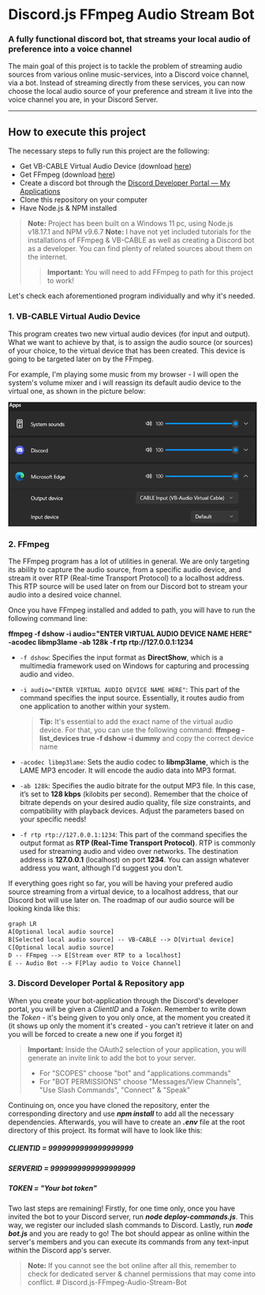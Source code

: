 # Discord.js FFmpeg Audio Stream Bot

### A fully functional discord bot, that streams your local audio of preference into a voice channel

The main goal of this project is to tackle the problem of streaming audio sources from various online music-services, into a Discord voice channel, via a bot. Instead of streaming directly from these services, you can now choose the local audio source of your preference and stream it live into the voice channel you are, in your Discord Server.

---

## How to execute this project

The necessary steps to fully run this project are the following:

-  Get VB-CABLE Virtual Audio Device (download [here](https://vb-audio.com/Cable/))
-  Get FFmpeg (download [here](https://ffmpeg.org/download.html))
-  Create a discord bot through the [Discord Developer Portal — My Applications](https://discord.com/developers/applications)
-  Clone this repository on your computer
-  Have Node.js & NPM installed

> **Note:** Project has been built on a Windows 11 pc, using Node.js v18.17.1 and NPM v9.6.7
> **Note:** I have not yet included tutorials for the installations of FFmpeg & VB-CABLE as well as creating a Discord bot as a developer. You can find plenty of related sources about them on the internet.
> > **Important:** You will need to add FFmpeg to path for this project to work!

Let's check each aforementioned program individually and why it's needed.

### 1. VB-CABLE Virtual Audio Device

This program creates two new virtual audio devices (for input and output). What we want to achieve by that, is to assign the audio source (or sources) of your choice, to the virtual device that has been created. This device is going to be targeted later on by the FFmpeg.

For example, I'm playing some music from my browser - I will open the system's volume mixer and i will reassign its default audio device to the virtual one, as shown in the picture below:

<img  src='./readme-images/VBCable-device-example.png'>

### 2. FFmpeg

The FFmpeg program has a lot of utilities in general. We are only targeting its ability to capture the audio source, from a specific audio device, and stream it over RTP (Real-time Transport Protocol) to a localhost address. This RTP source will be used later on from our Discord bot to stream your audio into a desired voice channel.

Once you have FFmpeg installed and added to path, you will have to run the following command line:

**ffmpeg -f dshow -i audio="ENTER VIRTUAL AUDIO DEVICE NAME HERE" -acodec libmp3lame -ab 128k -f rtp rtp://127.0.0.1:1234**

-  `-f dshow`: Specifies the input format as **DirectShow**, which is a multimedia framework used on Windows for capturing and processing audio and video.
-  `-i audio="ENTER VIRTUAL AUDIO DEVICE NAME HERE"`: This part of the command specifies the input source. Essentially, it routes audio from one application to another within your system.

   > **Tip:** It's essential to add the exact name of the virtual audio device. For that, you can use the following command:
   > **ffmpeg -list_devices true -f dshow -i dummy**
   > and copy the correct device name

-  `-acodec libmp3lame`: Sets the audio codec to **libmp3lame**, which is the LAME MP3 encoder. It will encode the audio data into MP3 format.
-  `-ab 128k`: Specifies the audio bitrate for the output MP3 file. In this case, it’s set to **128 kbps** (kilobits per second). Remember that the choice of bitrate depends on your desired audio quality, file size constraints, and compatibility with playback devices. Adjust the parameters based on your specific needs!
-  `-f rtp rtp://127.0.0.1:1234`: This part of the command specifies the output format as **RTP (Real-Time Transport Protocol)**. RTP is commonly used for streaming audio and video over networks. The destination address is **127.0.0.1** (localhost) on port **1234**. You can assign whatever address you want, although I'd suggest you don't.

If everything goes right so far, you will be having your prefered audio source streaming from a virtual device, to a localhost address, that our Discord bot will use later on. The roadmap of our audio source will be looking kinda like this:

```mermaid
graph LR
A[Optional local audio source]
B[Selected local audio source] -- VB-CABLE --> D[Virtual device]
C[Optional local audio source]
D -- FFmpeg --> E[Stream over RTP to a localhost]
E -- Audio Bot --> F[Play audio to Voice Channel]
```

### 3. Discord Developer Portal & Repository app

When you create your bot-application through the Discord's developer portal, you will be given a _ClientID_ and a _Token_. Remember to write down the _Token_ - it's being given to you only once, at the moment you created it (it shows up only the moment it's created - you can't retrieve it later on and you will be forced to create a new one if you forget it)

> **Important:** Inside the OAuth2 selection of your application, you will generate an invite link to add the bot to your server.
>
> -  For "SCOPES" choose "bot" and "applications.commands"
> -  For "BOT PERMISSIONS" choose "Messages/View Channels", "Use Slash Commands", "Connect" & "Speak"

Continuing on, once you have cloned the repository, enter the corresponding directory and use **_npm install_** to add all the necessary dependencies. Afterwards, you will have to create an **_.env_** file at the root directory of this project. Its format will have to look like this:

##### CLIENTID = 9999999999999999999

##### SERVERID = 9999999999999999999

##### TOKEN = "Your bot token"

Two last steps are remaining!
Firstly, for one time only, once you have invited the bot to your Discord server, run **_node deploy-commands.js_**. This way, we register our included slash commands to Discord.
Lastly, run **_node bot.js_** and you are ready to go! The bot should appear as online within the server's members and you can execute its commands from any text-input within the Discord app's server.

> **Note:** If you cannot see the bot online after all this, remember to check for dedicated server & channel permissions that may come into conflict.
#   D i s c o r d . j s - F F m p e g - A u d i o - S t r e a m - B o t 
 
 
